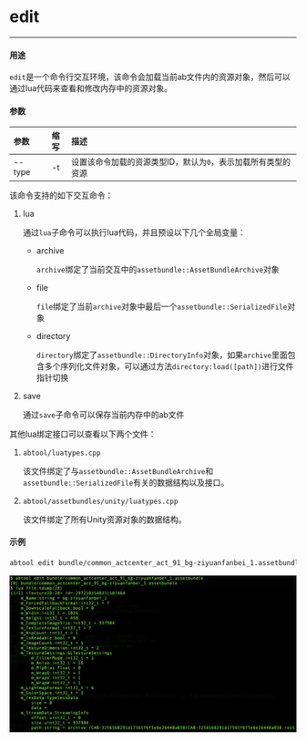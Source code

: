 # edit
---

#### 用途

`edit`是一个命令行交互环境，该命令会加载当前ab文件内的资源对象，然后可以通过lua代码来查看和修改内存中的资源对象。

#### 参数

|参数|缩写|描述|
|:-|:-:|:-|
|--type|-t|设置该命令加载的资源类型ID，默认为`0`，表示加载所有类型的资源|

该命令支持的如下交互命令：
1. lua
   
    通过`lua`子命令可以执行lua代码，并且预设以下几个全局变量：
    + archive

        `archive`绑定了当前交互中的`assetbundle::AssetBundleArchive`对象

    + file

        `file`绑定了当前`archive`对象中最后一个`assetbundle::SerializedFile`对象

    + directory

        `directory`绑定了`assetbundle::DirectoryInfo`对象，如果`archive`里面包含多个序列化文件对象，可以通过方法`directory:load([path])`进行文件指针切换

2. save

    通过`save`子命令可以保存当前内存中的ab文件

其他lua绑定接口可以查看以下两个文件：
1. `abtool/luatypes.cpp`

    该文件绑定了与`assetbundle::AssetBundleArchive`和`assetbundle::SerializedFile`有关的数据结构以及接口。

2. `abtool/assetbundles/unity/luatypes.cpp`
   
   该文件绑定了所有Unity资源对象的数据结构。

#### 示例

```bash
abtool edit bundle/common_actcenter_act_91_bg-ziyuanfanbei_1.assetbundle
```

![](edit/edit.png)


